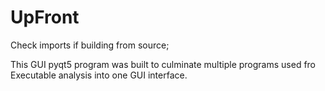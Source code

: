 # UpFront

Check imports if building from source;

This GUI pyqt5 program was built to culminate multiple programs used fro Executable analysis into one GUI interface.  

